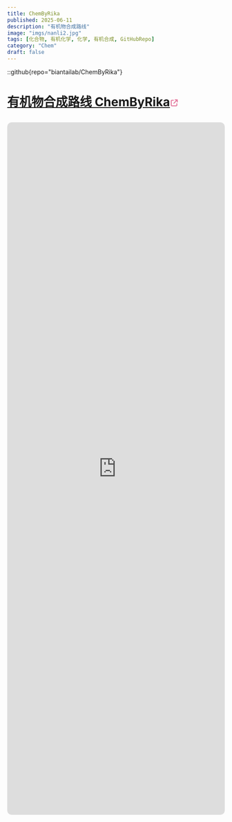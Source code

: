 ```yaml
---
title: ChemByRika
published: 2025-06-11
description: "有机物合成路线"
image: "imgs/nanli2.jpg"
tags: [化合物, 有机化学, 化学, 有机合成, GitHubRepo]
category: "Chem"
draft: false
---
```


::github{repo="biantailab/ChemByRika"}

# <a href="https://chembyrika.netlify.app" target="_blank">有机物合成路线 ChemByRika<svg xmlns="http://www.w3.org/2000/svg" style="display:inline;vertical-align:middle;margin-left:2px;color:#e3769b;" width="16" height="16" viewBox="0 0 512 512"><path fill="currentColor" d="M320 0c-17.7 0-32 14.3-32 32s14.3 32 32 32l82.7 0L201.4 265.4c-12.5 12.5-12.5 32.8 0 45.3s32.8 12.5 45.3 0L448 109.3l0 82.7c0 17.7 14.3 32 32 32s32-14.3 32-32l0-160c0-17.7-14.3-32-32-32L320 0zM80 32C35.8 32 0 67.8 0 112L0 432c0 44.2 35.8 80 80 80l320 0c44.2 0 80-35.8 80-80l0-112c0-17.7-14.3-32-32-32s-32 14.3-32 32l0 112c0 8.8-7.2 16-16 16L80 448c-8.8 0-16-7.2-16-16l0-320c0-8.8 7.2-16 16-16l112 0c17.7 0 32-14.3 32-32s-14.3-32-32-32L80 32z"/></svg><a>

<iframe src="https://chembyrika.netlify.app" style="width: 100%; height: 40vh; border: none; border-radius: 10px;margin: 10px auto"></iframe
